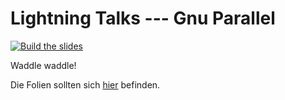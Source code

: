 # Lightning Talks --- Gnu Parallel

[![Build the slides](https://github.com/EagleoutIce/ccpdp-lightning-ss22-gnu-parallel/actions/workflows/compile.yaml/badge.svg)](https://github.com/EagleoutIce/ccpdp-lightning-ss22-gnu-parallel/actions/workflows/compile.yaml)

Waddle waddle!

Die Folien sollten sich [hier](https://github.com/EagleoutIce/ccpdp-lightning-ss22-gnu-parallel/tree/gh-pages/slides) befinden.
